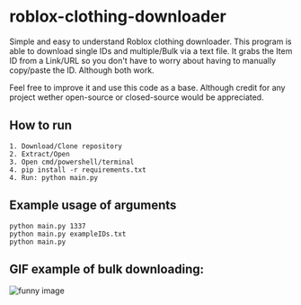 # roblox-clothing-downloader
Simple and easy to understand Roblox clothing downloader. This program is able to download single IDs and multiple/Bulk via a text file.
It grabs the Item ID from a Link/URL so you don't have to worry about having to manually copy/paste the ID. Although both work.

Feel free to improve it and use this code as a base. Although credit for any project wether open-source or closed-source would be appreciated.

## How to run
```
1. Download/Clone repository
2. Extract/Open
3. Open cmd/powershell/terminal
4. pip install -r requirements.txt
4. Run: python main.py
```

## Example usage of arguments
```
python main.py 1337
python main.py exampleIDs.txt
python main.py
```

## GIF example of bulk downloading:
![funny image](https://i.gyazo.com/270caf51c316e3795e3eddbcf3b0e5db.gif)
